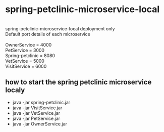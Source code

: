 # spring-petclinic-microservice-local
<br>
spring-petclinic-microservice-local deployment only
<br>
Default port details of each microservice
<br>
<br>
OwnerService = 4000
<br>
PetService = 3000
<br>
Spring-petclinic = 8080
<br>
VetService = 5000
<br>
VisitService = 6000
<br>

<h2>how to start the spring petclinic microservice localy</h2>


<ul>
  <li>java -jar spring-petclinic.jar</li>
  <li>java -jar VisitService.jar</li>
  <li>java -jar VetService.jar</li>
  <li>java -jar PetService.jar</li>
  <li>java -jar OwnerService.jar</li>
</ul>





